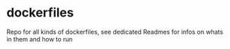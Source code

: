 # dockerfiles
Repo for all kinds of dockerfiles, see dedicated Readmes for infos on whats in them and how to run
